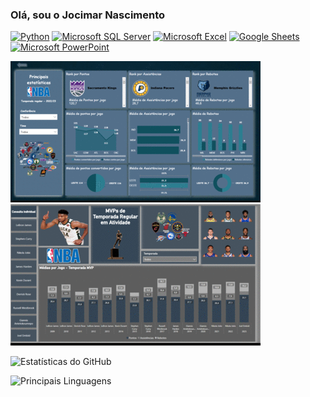 ### Olá, sou o Jocimar Nascimento 

[![Python](https://img.shields.io/badge/Python-3776AB?style=for-the-badge&logo=python&logoColor=white)](https://www.python.org/)
[![Microsoft SQL Server](https://img.shields.io/badge/Microsoft_SQL_Server-CC2927?style=for-the-badge&logo=microsoft-sql-server&logoColor=white)](https://www.microsoft.com/en-us/sql-server)
[![Microsoft Excel](https://img.shields.io/badge/Microsoft_Excel-217346?style=for-the-badge&logo=microsoft-excel&logoColor=white)](https://www.microsoft.com/en-us/microsoft-365/excel)
[![Google Sheets](https://img.shields.io/badge/Google%20Sheets-34A853?style=for-the-badge&logo=google-sheets&logoColor=white)](https://www.google.com/sheets/about/)
[![Microsoft PowerPoint](https://img.shields.io/badge/Microsoft_PowerPoint-B7472A?style=for-the-badge&logo=microsoft-powerpoint&logoColor=white)](https://www.microsoft.com/en-us/microsoft-365/powerpoint)

![Dashboard Times](https://github.com/njocimar28/nba/blob/b35913328898fa3ae877c09ce64ae3aa44a4efab/Dashboard%20Times.gif)
![Dashboard mvp](https://github.com/njocimar28/nba/blob/3f65750d21d883880c6df2e620e9aad863398061/MVP%20de%20temporada%20regular.gif)

![Estatísticas do GitHub](https://github-readme-stats.vercel.app/api?username=njocimar28&theme=blue-green)

![Principais Linguagens](https://github-readme-stats.vercel.app/api/top-langs/?username=njocimar28&theme=blue-green)
